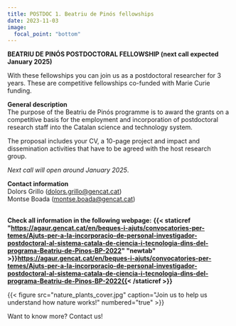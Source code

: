 ```yaml
---
title: POSTDOC 1. Beatriu de Pinós fellowships
date: 2023-11-03
image:
  focal_point: "bottom"
---
```


**BEATRIU DE PINÓS POSTDOCTORAL FELLOWSHIP (next call expected January 2025)**
<!--more-->

With these fellowships you can join us as a postdoctoral researcher for 3 years. These are competitive fellowships co-funded with Marie Curie funding. 

**General description**<br />
The purpose of the Beatriu de Pinós programme is to award the grants on a competitive basis for the employment and incorporation of postdoctoral research staff into the Catalan science and technology system.

The proposal includes your CV, a 10-page project and impact and dissemination activities that have to be agreed with the host research group.

*Next call will open around January 2025*. <br />


**Contact information**<br />
Dolors Grillo (dolors.grillo@gencat.cat) <br />
Montse Boada (montse.boada@gencat.cat)  <br />
<br />

**Check all information in the following webpage:**
**{{< staticref "https://agaur.gencat.cat/en/beques-i-ajuts/convocatories-per-temes/Ajuts-per-a-la-incorporacio-de-personal-investigador-postdoctoral-al-sistema-catala-de-ciencia-i-tecnologia-dins-del-programa-Beatriu-de-Pinos-BP-2022" "newtab" >}}https://agaur.gencat.cat/en/beques-i-ajuts/convocatories-per-temes/Ajuts-per-a-la-incorporacio-de-personal-investigador-postdoctoral-al-sistema-catala-de-ciencia-i-tecnologia-dins-del-programa-Beatriu-de-Pinos-BP-2022{{< /staticref >}}**


<!--more-->

{{< figure src="nature_plants_cover.jpg" caption="Join us to help us understand how nature works!" numbered="true" >}}

<!--more-->
Want to know more? Contact us!
